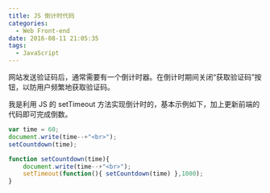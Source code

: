 ```yaml
---
title: JS 倒计时代码
categories:
  - Web Front-end
date: 2016-08-11 21:05:35
tags:
  - JavaScript
---
```


网站发送验证码后，通常需要有一个倒计时器。在倒计时期间关闭“获取验证码”按钮，以防用户频繁地获取验证码。

我是利用 JS 的 setTimeout 方法实现倒计时的，基本示例如下，加上更新前端的代码即可完成倒数。

<!-- more -->

``` js
var time = 60;
document.write(time--+"<br>"); 
setCountdown(time);

function setCountdown(time){
	document.write(time--+"<br>"); 
	setTimeout(function(){ setCountdown(time) },1000);
}
```